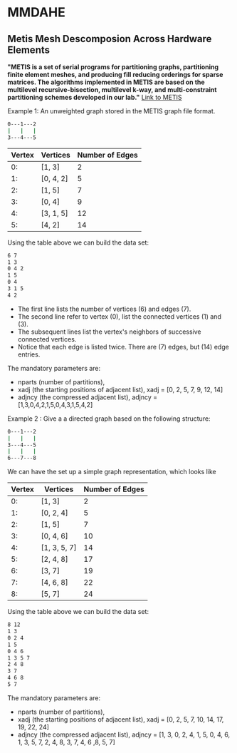 # MMDAHE
## Metis Mesh Descomposion Across Hardware Elements

**"METIS is a set of serial programs for partitioning graphs, partitioning finite element meshes, and producing fill reducing orderings for sparse matrices. The algorithms implemented in METIS are based on the multilevel recursive-bisection, multilevel k-way, and multi-constraint partitioning schemes developed in our lab."** [Link to METIS](http://glaros.dtc.umn.edu/gkhome/metis/metis/overview)

Example 1: An unweighted graph stored in the METIS graph file format.

```sh
0---1---2
|   |   |
3---4---5
```

| Vertex |  Vertices   | Number of Edges  |  
| ------ |   ------    |     ------       |
|  0:    |   [1, 3]    |      2           |
|  1:    |   [0, 4, 2] |      5           |
|  2:    |   [1, 5]    |      7           |
|  3:    |   [0, 4]    |      9           |
|  4:    |   [3, 1, 5] |      12          |
|  5:    |   [4, 2]    |      14          |  

Using the table above we can build the data set: 
```sh
6 7
1 3
0 4 2
1 5
0 4
3 1 5
4 2
```
- The first line lists  the number of vertices (6) and edges (7).
- The second line refer to vertex (0), list the connected vertices (1) and (3).
- The subsequent lines list the vertex's neighbors of successive connected vertices.
- Notice that each edge is listed twice. There are (7) edges, but (14) edge entries.

The mandatory parameters are:
- nparts (number of partitions), 
- xadj (the starting positions of adjacent list), 
  xadj = [0, 2, 5, 7, 9, 12, 14]
- adjncy (the compressed adjacent list), 
  adjncy = [1,3,0,4,2,1,5,0,4,3,1,5,4,2]

Example 2 : Give a a directed graph based on the following structure:
```sh
0---1---2
|   |   |
3---4---5
|   |   |
6---7---8
```
We can have the set up a simple graph representation, which looks like

| Vertex |  Vertices   | Number of Edges  |  
| ------ |   ------    |     ------       |
  0:     | [1, 3]      |     2            |
| 1:     | [0, 2, 4]   |     5            |
| 2:     | [1, 5]      |     7            |
| 3:     | [0, 4, 6]   |     10           |
| 4:     | [1, 3, 5, 7]|     14           |
| 5:     | [2, 4, 8]   |     17           |
| 6:     | [3, 7]      |     19           |
| 7:     | [4, 6, 8]   |     22           |
| 8:     | [5, 7]      |     24           |
Using the table above we can build the data set:
```sh
8 12
1 3
0 2 4
1 5
0 4 6
1 3 5 7
2 4 8
3 7
4 6 8
5 7
```
The mandatory parameters are:
- nparts (number of partitions), 
- xadj (the starting positions of adjacent list), 
  xadj = [0, 2, 5, 7, 10, 14, 17, 19, 22, 24]
- adjncy (the compressed adjacent list), 
  adjncy = [1, 3, 0, 2, 4, 1, 5, 0, 4, 6, 1, 3, 5, 7, 2, 4, 8, 3, 7, 4, 6 ,8, 5, 7]
